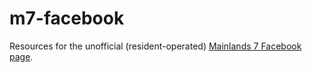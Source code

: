 # m7-facebook

Resources for the unofficial (resident-operated) [Mainlands 7 Facebook page](http://facebook.com/mainlands7).
